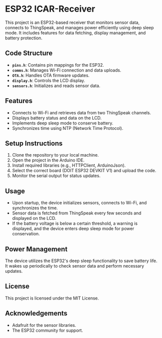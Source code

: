 # ESP32 ICAR-Receiver

This project is an ESP32-based receiver that monitors sensor data, connects to ThingSpeak, and manages power efficiently using deep sleep mode. It includes features for data fetching, display management, and battery protection.

## Code Structure

- **`pins.h`**: Contains pin mappings for the ESP32.
- **`comms.h`**: Manages Wi-Fi connection and data uploads.
- **`OTA.h`**: Handles OTA firmware updates.
- **`display.h`**: Controls the LCD display.
- **`sensors.h`**: Initializes and reads sensor data.

## Features

- Connects to Wi-Fi and retrieves data from two ThingSpeak channels.
- Displays battery status and data on the LCD.
- Implements deep sleep mode to conserve battery.
- Synchronizes time using NTP (Network Time Protocol).

## Setup Instructions

1. Clone the repository to your local machine.
2. Open the project in the Arduino IDE.
3. Install required libraries (e.g., HTTPClient, ArduinoJson).
4. Select the correct board (DOIT ESP32 DEVKIT V1) and upload the code.
5. Monitor the serial output for status updates.

## Usage

- Upon startup, the device initializes sensors, connects to Wi-Fi, and synchronizes the time.
- Sensor data is fetched from ThingSpeak every few seconds and displayed on the LCD.
- If the battery voltage is below a certain threshold, a warning is displayed, and the device enters deep sleep mode for power conservation.

## Power Management

The device utilizes the ESP32's deep sleep functionality to save battery life. It wakes up periodically to check sensor data and perform necessary updates.

## License

This project is licensed under the MIT License.

## Acknowledgements

- Adafruit for the sensor libraries.
- The ESP32 community for support.

